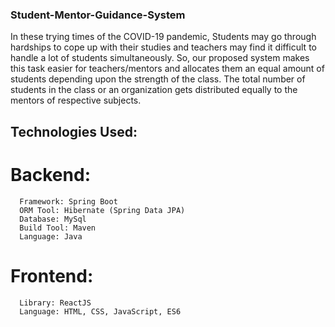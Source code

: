 ### Student-Mentor-Guidance-System
  
In these trying times of the COVID-19 pandemic, Students may go through hardships to cope up with their studies and
teachers may find it difficult to handle a lot of students simultaneously. So, our proposed system makes this task easier for
teachers/mentors and allocates them an equal amount of students depending upon the strength of the class. The total
number of students in the class or an organization gets distributed equally to the mentors of respective subjects.

## Technologies Used:
  
  # Backend:
      
      Framework: Spring Boot
      ORM Tool: Hibernate (Spring Data JPA)
      Database: MySql
      Build Tool: Maven
      Language: Java
      
  # Frontend:
      
      Library: ReactJS
      Language: HTML, CSS, JavaScript, ES6
